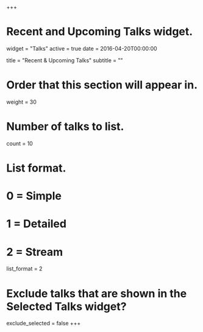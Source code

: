 +++
# Recent and Upcoming Talks widget.
widget = "Talks"
active = true
date = 2016-04-20T00:00:00

title = "Recent & Upcoming Talks"
subtitle = ""

# Order that this section will appear in.
weight = 30

# Number of talks to list.
count = 10

# List format.
#   0 = Simple
#   1 = Detailed
#   2 = Stream
list_format = 2

# Exclude talks that are shown in the Selected Talks widget?
exclude_selected = false
+++


